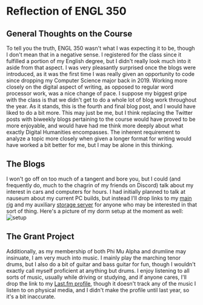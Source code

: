 
# **Reflection of ENGL 350**
  
## General Thoughts on the Course
  
  To tell you the truth, ENGL 350 wasn't what I was expecting it to be, though I don't mean that in a negative sense.  I registered for the class since it fulfilled a portion of my English degree, but I didn't really look much into it aside from that aspect.  I was very pleasantly surprised once the blogs were introduced, as it was the first time I was really given an opportunity to code since dropping my Computer Science major back in 2019.  Working more closely on the digital aspect of writing, as opposed to regular word processor work, was a nice change of pace.  I suppose my biggest gripe with the class is that we didn't get to do a whole lot of blog work throughout the year.  As it stands, this is the fourth and final blog post, and I would have liked to do a bit more.  This may just be me, but I think replacing the Twitter posts with biweekly blogs pertaining to the course would have proved to be more enjoyable, and would have had me think more deeply about what exactly Digital Humanities encompasses.  The inherent requirement to analyze a topic more closely when given a longer format for writing would have worked a bit better for me, but I may be alone in this thinking.
 
  
## The Blogs
  
  I won't go off on too much of a tangent and bore you, but I could (and frequently do, much to the chagrin of my friends on Discord) talk about my interest in cars and computers for hours.  I had initially planned to talk at nauseum about my current PC builds, but instead I'll drop links to my [main rig](https://pcpartpicker.com/user/LLCooLM495/saved/F6hHxr) and my auxiliary [storage server](https://pcpartpicker.com/user/LLCooLM495/saved/7jf34D) for anyone who may be interested in that sort of thing.  Here's a picture of my dorm setup at the moment as well:
![setup](https://llcoolm495.github.io/MattENGL350/images/setup.jpg)
   
 ## The Grant Project
 
  
 
  Additionally, as my membership of both Phi Mu Alpha and drumline may insinuate, I am very much into music.  I mainly play the marching tenor drums, but I also do a bit of guitar and bass guitar for fun, though I wouldn't exactly call myself proficient at anything but drums.  I enjoy listening to all sorts of music, usually while driving or studying, and if anyone cares, I'll drop the link to my [Last.fm profile](https://www.last.fm/user/Tomokohane), though it doesn't track any of the music I listen to on physical media, and I didn't make the profile until last year, so it's a bit inaccurate.  

